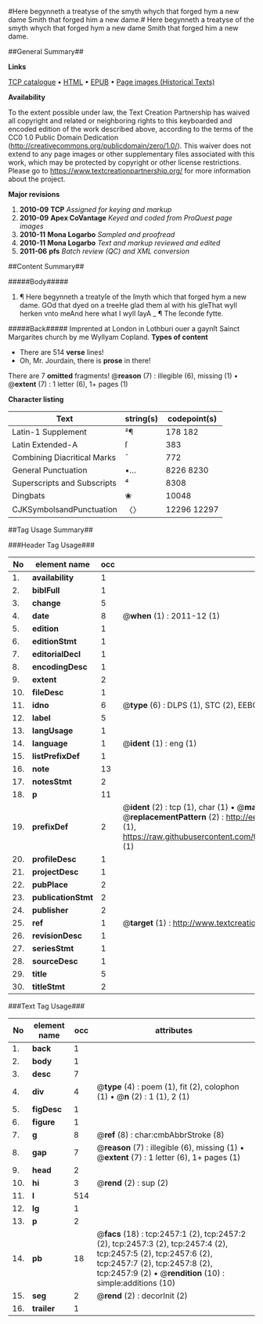 #Here begynneth a treatyse of the smyth whych that forged hym a new dame Smith that forged him a new dame.#
Here begynneth a treatyse of the smyth whych that forged hym a new dame
Smith that forged him a new dame.

##General Summary##

**Links**

[TCP catalogue](http://www.ota.ox.ac.uk/tcp/)  • 
[HTML](http://tei.it.ox.ac.uk/tcp/Texts-HTML/free/A12/A12339.html)  • 
[EPUB](http://tei.it.ox.ac.uk/tcp/Texts-EPUB/free/A12/A12339.epub) • 
[Page images (Historical Texts)](https://historicaltexts.jisc.ac.uk/eebo-99838098e)

**Availability**

To the extent possible under law, the Text Creation Partnership has waived all copyright and related or neighboring rights to this keyboarded and encoded edition of the work described above, according to the terms of the CC0 1.0 Public Domain Dedication (http://creativecommons.org/publicdomain/zero/1.0/). This waiver does not extend to any page images or other supplementary files associated with this work, which may be protected by copyright or other license restrictions. Please go to https://www.textcreationpartnership.org/ for more information about the project.

**Major revisions**

1. __2010-09__ __TCP__ *Assigned for keying and markup*
1. __2010-09__ __Apex CoVantage__ *Keyed and coded from ProQuest page images*
1. __2010-11__ __Mona Logarbo__ *Sampled and proofread*
1. __2010-11__ __Mona Logarbo__ *Text and markup reviewed and edited*
1. __2011-06__ __pfs__ *Batch review (QC) and XML conversion*

##Content Summary##

#####Body#####

1. ¶ Here begynneth a treatyſe of the ſmyth which that forged hym a new dame.
GOd that dyed on a treeHe glad them al with his gleThat wyll herken vnto meAnd here what I wyll ſayA
    _ ¶ The ſeconde fytte.

#####Back#####
Imprented at London in Lothburi ouer a gaynſt Sainct Margarites church by me Wyllyam Copland.
**Types of content**

  * There are 514 **verse** lines!
  * Oh, Mr. Jourdain, there is **prose** in there!

There are 7 **omitted** fragments! 
 @__reason__ (7) : illegible (6), missing (1)  •  @__extent__ (7) : 1 letter (6), 1+ pages (1)

**Character listing**


|Text|string(s)|codepoint(s)|
|---|---|---|
|Latin-1 Supplement|²¶|178 182|
|Latin Extended-A|ſ|383|
|Combining             Diacritical Marks|̄|772|
|General Punctuation|•…|8226 8230|
|Superscripts             and Subscripts|⁴|8308|
|Dingbats|❀|10048|
|CJKSymbolsandPunctuation|〈〉|12296 12297|

##Tag Usage Summary##

###Header Tag Usage###

|No|element name|occ|attributes|
|---|---|---|---|
|1.|__availability__|1||
|2.|__biblFull__|1||
|3.|__change__|5||
|4.|__date__|8| @__when__ (1) : 2011-12 (1)|
|5.|__edition__|1||
|6.|__editionStmt__|1||
|7.|__editorialDecl__|1||
|8.|__encodingDesc__|1||
|9.|__extent__|2||
|10.|__fileDesc__|1||
|11.|__idno__|6| @__type__ (6) : DLPS (1), STC (2), EEBO-CITATION (1), PROQUEST (1), VID (1)|
|12.|__label__|5||
|13.|__langUsage__|1||
|14.|__language__|1| @__ident__ (1) : eng (1)|
|15.|__listPrefixDef__|1||
|16.|__note__|13||
|17.|__notesStmt__|2||
|18.|__p__|11||
|19.|__prefixDef__|2| @__ident__ (2) : tcp (1), char (1)  •  @__matchPattern__ (2) : ([0-9\-]+):([0-9IVX]+) (1), (.+) (1)  •  @__replacementPattern__ (2) : http://eebo.chadwyck.com/downloadtiff?vid=$1&page=$2 (1), https://raw.githubusercontent.com/textcreationpartnership/Texts/master/tcpchars.xml#$1 (1)|
|20.|__profileDesc__|1||
|21.|__projectDesc__|1||
|22.|__pubPlace__|2||
|23.|__publicationStmt__|2||
|24.|__publisher__|2||
|25.|__ref__|1| @__target__ (1) : http://www.textcreationpartnership.org/docs/. (1)|
|26.|__revisionDesc__|1||
|27.|__seriesStmt__|1||
|28.|__sourceDesc__|1||
|29.|__title__|5||
|30.|__titleStmt__|2||


###Text Tag Usage###

|No|element name|occ|attributes|
|---|---|---|---|
|1.|__back__|1||
|2.|__body__|1||
|3.|__desc__|7||
|4.|__div__|4| @__type__ (4) : poem (1), fit (2), colophon (1)  •  @__n__ (2) : 1 (1), 2 (1)|
|5.|__figDesc__|1||
|6.|__figure__|1||
|7.|__g__|8| @__ref__ (8) : char:cmbAbbrStroke (8)|
|8.|__gap__|7| @__reason__ (7) : illegible (6), missing (1)  •  @__extent__ (7) : 1 letter (6), 1+ pages (1)|
|9.|__head__|2||
|10.|__hi__|3| @__rend__ (2) : sup (2)|
|11.|__l__|514||
|12.|__lg__|1||
|13.|__p__|2||
|14.|__pb__|18| @__facs__ (18) : tcp:2457:1 (2), tcp:2457:2 (2), tcp:2457:3 (2), tcp:2457:4 (2), tcp:2457:5 (2), tcp:2457:6 (2), tcp:2457:7 (2), tcp:2457:8 (2), tcp:2457:9 (2)  •  @__rendition__ (10) : simple:additions (10)|
|15.|__seg__|2| @__rend__ (2) : decorInit (2)|
|16.|__trailer__|1||
